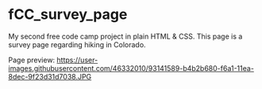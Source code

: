 # fCC_survey_page

My second free code camp project in plain HTML & CSS. This page is a survey page regarding hiking in Colorado.

Page preview: https://user-images.githubusercontent.com/46332010/93141589-b4b2b680-f6a1-11ea-8dec-9f23d31d7038.JPG
